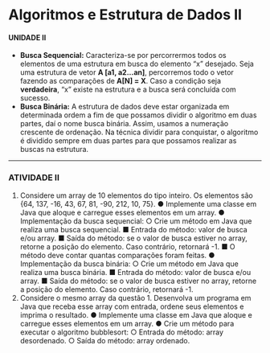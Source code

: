 # Algoritmos e Estrutura de Dados II

#### UNIDADE II 

* **Busca Sequencial:**  Caracteriza-se por percorrermos todos os elementos de uma estrutura em busca do elemento “x” desejado. Seja uma estrutura de vetor **A [a1, a2...an]**, percorremos todo o vetor fazendo as comparações de **A[N] = X**. Caso a condição seja **verdadeira**, “x” existe na estrutura e a busca será concluída com sucesso.
* **Busca Binária:** A estrutura de dados deve estar organizada em determinada ordem a fim
  de que possamos dividir o algoritmo em duas partes, daí o nome busca binária. Assim, usamos a numeração crescente de ordenação. Na técnica dividir para conquistar, o algoritmo é dividido sempre em duas partes para que possamos realizar
  as buscas na estrutura. 




_________________

### ATIVIDADE II

1.  Considere um array de 10 elementos do tipo inteiro. Os elementos são {64, 137, -16,
  43, 67, 81, -90, 212, 10, 75}.
  ● Implemente uma classe em Java que aloque e carregue esses elementos em um array.
  ● Implementação da busca sequencial:
  ○ Crie um método em Java que realiza uma busca sequencial.
  ■ Entrada do método: valor de busca e/ou array.
  ■ Saída do método: se o valor de busca estiver no array, retorne a posição
  do elemento. Caso contrário, retornará -1.
  ■ O método deve contar quantas comparações foram feitas.
  ● Implementação da busca binária:
  ○ Crie um método em Java que realiza uma busca binária.
  ■ Entrada do método: valor de busca e/ou array.
  ■ Saída do método: se o valor de busca estiver no array, retorne a posição
  do elemento. Caso contrário, retornará -1.
2. Considere o mesmo array da questão 1. Desenvolva um programa em Java que receba
  esse array com entrada, ordene seus elementos e imprima o resultado.
  ● Implemente uma classe em Java que aloque e carregue esses elementos em um array.
  ● Crie um método para executar o algoritmo bubblesort:
  ○ Entrada do método: array desordenado.
  ○ Saída do método: array ordenado.
